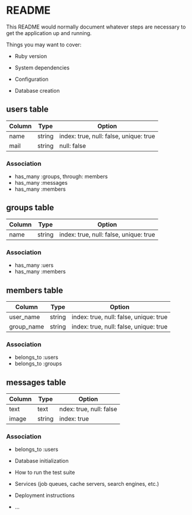 # README

This README would normally document whatever steps are necessary to get the
application up and running.

Things you may want to cover:

* Ruby version

* System dependencies

* Configuration

* Database creation

## users table
|Column|Type|Option|
|------|----|------|
|name|string|index: true, null: false, unique: true|
|mail|string|null: false|

### Association
- has_many :groups, through: members
- has_many :messages
- has_many :members

## groups table
|Column|Type|Option|
|------|----|------|
|name|string|index: true, null: false, unique: true|

### Association
- has_many :uers
- has_many :members

## members table
|Column|Type|Option|
|------|----|------|
|user_name|string|index: true, null: false, unique: true|
|group_name|string|index: true, null: false, unique: true|

### Association
- belongs_to :users
- belongs_to :groups

## messages table
|Column|Type|Option|
|------|----|------|
|text|text|ndex: true, null: false|
|image|string|index: true|

### Association
- belongs_to :users

* Database initialization

* How to run the test suite

* Services (job queues, cache servers, search engines, etc.)

* Deployment instructions

* ...

